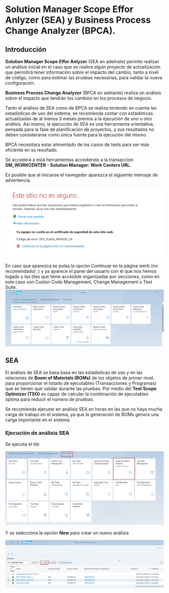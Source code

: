 # Solution Manager Scope Effor Anlyzer (SEA) y Business Process Change Analyzer (BPCA).

## Introducción

**Solution Manager Scope Effor Anlyzer** (SEA en adelnate) permite realizar un análisis inicial en el caso que se realice algún proyecto de actualización que permitirá tener información sobre el impacto del cambio, tanto a nivel de código, como para estimar las pruebas necesarias, para validar la nueva configuración.

**Business Process Change Analyzer** (BPCA en adelante) realiza un análisis sobre el impacto que tendrán los cambios en los procesos de negocio.



Tanto el análisis de SEA como de BPCA se realiza teniendo en cuenta las estadísticas de uso del sistema, se recomienda contar con estadísticas actualizadas de al menos 3 meses previos a la ejecución de uno u otro análisis.
Así mismo, la ejecución de SEA es una herramienta orientativa, pensada para la fase de planificación de proyectos, y sus resultados no deben considerarse como única fuente para la ejecución del mismo. 

BPCA necesitara estar alimentado de los casos de tests para ser más eficiente en su resultado. 



Se accederá a está herramientas accediendo a la transacción **SM_WORKCENTER - Solution Manager: Work Centers URL.**

Es posible que al iniciarse el navegador aparezca el siguiente mensaje de advertencia.

![](https://github.com/apachon/sap-sm-sea-bpca/blob/main/images/2021-12-09%2010_43_26-Este%20sitio%20no%20es%20seguro.%20-%20Internet%20Explorer.png)

En caso que aparezca se pulsa la opción Continuar en la página werb (no recomendado) :) y ya aparece el panel del usuario con el que nos hemos logado y las tiles que tiene accesible organizadas por secciones, como en este caso son Custon Code Management, Change Management o Test Suite.![](https://github.com/apachon/sap-sm-sea-bpca/blob/e7e44c9375a6e75cf5e2f99121888a26179aaa9d/images/2021-12-09%2010_46_42-SAP%20Easy%20Access%20%20-%20%20User%20Menu%20for%20ANGEL%20PACHON.png)



## SEA

El análisis de SEA se basa basa en las estadísticas de uso y en las relaciones de **Boom of Materials (BOMs)** de los objetos de primer nivel, para proporcionar el listado de ejecutables (Transacciones y Programas) que se tienen que validar durante las pruebas. Por medio del **Test Scope Optimizer (TSO)** es capaz de calcular la combinación de ejecutables óptima para reducir el número de pruebas.

Se recomienda ejecutar en análisis SEA en horas en las que no haya mucha carga de trabajo en el sistema, ya que la generación de BOMs genera una carga importante en el sistema.

### Ejecución de análisis SEA

Se ejecuta el tile 

![](https://github.com/apachon/sap-sm-sea-bpca/blob/d7b018c9948243739601ec9f5befa30a07e06de4/images/2021-12-09%2011_15_35-Home%20-%20Internet%20Explorer.png)

Y se selecciona la opción **New** para crear un nuevo análisis

![](https://github.com/apachon/sap-sm-sea-bpca/blob/ffa90212a1d15d63fc86f2ca0e3ee7beb8b3c148/images/2021-12-09%2011_18_28-Scope%20and%20Effort%20Analyzer%20-%20Internet%20Explorer.png)
